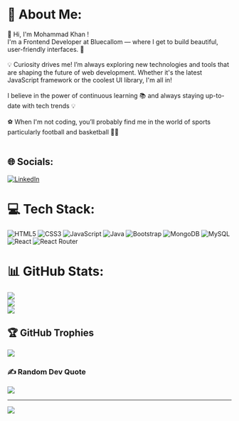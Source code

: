 # 💫 About Me:
👋 Hi, I'm Mohammad Khan !<br>I'm a Frontend Developer at Bluecallom — where I get to build beautiful, user-friendly interfaces. 🚀<br><br>💡 Curiosity drives me! I’m always exploring new technologies and tools that are shaping the future of web development. Whether it's the latest JavaScript framework or the coolest UI library, I'm all in!<br><br> I believe in the power of continuous learning 📚 and always staying up-to-date with tech trends 💡<br><br>⚽ When I'm not coding, you’ll probably find me in the world of sports particularly football and basketball 🏃‍♂️<br><br>


## 🌐 Socials:
[![LinkedIn](https://img.shields.io/badge/LinkedIn-%230077B5.svg?logo=linkedin&logoColor=white)](https://linkedin.com/in/mkhan-connect) 

# 💻 Tech Stack:
![HTML5](https://img.shields.io/badge/html5-%23E34F26.svg?style=for-the-badge&logo=html5&logoColor=white) ![CSS3](https://img.shields.io/badge/css3-%231572B6.svg?style=for-the-badge&logo=css3&logoColor=white) ![JavaScript](https://img.shields.io/badge/javascript-%23323330.svg?style=for-the-badge&logo=javascript&logoColor=%23F7DF1E) ![Java](https://img.shields.io/badge/java-%23ED8B00.svg?style=for-the-badge&logo=openjdk&logoColor=white) ![Bootstrap](https://img.shields.io/badge/bootstrap-%238511FA.svg?style=for-the-badge&logo=bootstrap&logoColor=white) ![MongoDB](https://img.shields.io/badge/MongoDB-%234ea94b.svg?style=for-the-badge&logo=mongodb&logoColor=white) ![MySQL](https://img.shields.io/badge/mysql-4479A1.svg?style=for-the-badge&logo=mysql&logoColor=white) ![React](https://img.shields.io/badge/react-%2320232a.svg?style=for-the-badge&logo=react&logoColor=%2361DAFB) ![React Router](https://img.shields.io/badge/React_Router-CA4245?style=for-the-badge&logo=react-router&logoColor=white)
# 📊 GitHub Stats:
![](https://github-readme-stats.vercel.app/api?username=Khan2001631&theme=dark&hide_border=false&include_all_commits=true&count_private=true)<br/>
![](https://github-readme-streak-stats.herokuapp.com/?user=Khan2001631&theme=dark&hide_border=false)<br/>
![](https://github-readme-stats.vercel.app/api/top-langs/?username=Khan2001631&theme=dark&hide_border=false&include_all_commits=true&count_private=true&layout=compact)

## 🏆 GitHub Trophies
![](https://github-profile-trophy.vercel.app/?username=Khan2001631&theme=radical&no-frame=false&no-bg=true&margin-w=4)

### ✍️ Random Dev Quote
![](https://quotes-github-readme.vercel.app/api?type=horizontal&theme=radical)

---
[![](https://visitcount.itsvg.in/api?id=Khan2001631&icon=0&color=0)](https://visitcount.itsvg.in)

<!-- Proudly created with GPRM ( https://gprm.itsvg.in ) -->
